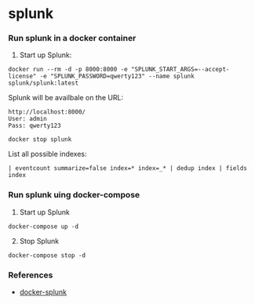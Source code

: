 # splunk

### Run splunk in a docker container

1. Start up Splunk:
```
docker run --rm -d -p 8000:8000 -e "SPLUNK_START_ARGS=--accept-license" -e "SPLUNK_PASSWORD=qwerty123" --name splunk splunk/splunk:latest
```
Splunk will be availbale on the URL:
```
http://localhost:8000/
User: admin
Pass: qwerty123
```
```
docker stop splunk
```
List all possible indexes:
```
| eventcount summarize=false index=* index=_* | dedup index | fields index
```
### Run splunk uing docker-compose
1. Start up Splunk
```
docker-compose up -d
```
2. Stop Splunk
```
docker-compose stop -d
```


### References
* [docker-splunk](https://splunk.github.io/docker-splunk/STORAGE_OPTIONS.html)
